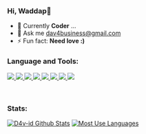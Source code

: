 ### Hi, Waddap👋
- 🌱 Currently **Coder** ...
- 💬 Ask me dav4business@gmail.com
- ⚡ Fun fact: **Need love :)**

### Language and Tools:
<p align="left">
    <a href="https://en.wikipedia.org/wiki/C++" target="_blank"> <img src="https://img.icons8.com/color/48/000000/c-plus-plus-logo.png"/> </a>
    <a href="https://www.w3.org/html/" target="_blank"> <img src="https://img.icons8.com/color/48/000000/html-5.png"/> </a> 
    <a href="https://www.w3schools.com/css/" target="_blank"> <img src="https://img.icons8.com/color/48/000000/css3.png"/> </a> 
    <a href="https://getbootstrap.com" target="_blank"> <img src="https://img.icons8.com/color/48/000000/bootstrap.png"/> </a> 
    <a href="https://www.python.org" target="_blank"> <img src="https://img.icons8.com/color/48/000000/python.png"/> </a>
    <a href="https://cmder.net/" target="_blank"> <img src="https://img.icons8.com/color/48/000000/console.png"/> </a>
    <a href="https://www.kali.org/" target="_blank"> <img src="https://img.icons8.com/color/48/000000/kali-linux.png"/> </a>
    <a href="https://www.linux.org" target="_blank"> <img src="https://img.icons8.com/color/48/000000/linux--v1.png"/> </a>
</p>
<br/>

### Stats:
    
  <a href="https://github.com/d4v-id/github-readme-stats"><img alt="D4v-id Github Stats" src="https://github-readme-stats.vercel.app/api?username=d4v-id&show_icons=true&count_private=true&theme=react&hide_border=true&bg_color=0D1117" /></a>
  <a href="https://github.com/d4v-id/github-readme-stats"><img alt="Most Use Languages" src="https://github-readme-stats.vercel.app/api/top-langs/?username=d4v-id&langs_count=8&count_private=true&layout=compact&theme=react&hide_border=true&bg_color=0D1117" /></a>
 <br/>

<br/>

